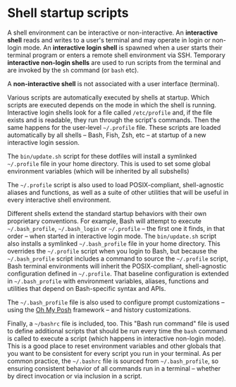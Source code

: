 # Shell startup scripts

A shell environment can be interactive or non-interactive. An **interactive shell** reads and writes to a user's terminal and may operate in login or non-login mode. An **interactive login shell** is spawned when a user starts their terminal program or enters a remote shell environment via SSH. Temporary **interactive non-login shells** are used to run scripts from the terminal and are invoked by the `sh` command (or `bash` etc).

A **non-interactive shell** is not associated with a user interface (terminal).

Various scripts are automatically executed by shells at startup. Which scripts are executed depends on the mode in which the shell is running. Interactive login shells look for a file called `/etc/profile` and, if the file exists and is readable, they run through the script's commands. Then the same happens for the user-level `~/.profile` file. These scripts are loaded automatically by all shells – Bash, Fish, Zsh, etc – at startup of a new interactive login session.

The `bin/update.sh` script for these dotfiles will install a symlinked `~/.profile` file in your home directory. This is used to set some global environment variables (which will be inherited by all subshells)

The `~/.profile` script is also used to load POSIX-compliant, shell-agnostic aliases and functions, as well as a suite of other utilities that will be useful in every interactive shell environment.

Different shells extend the standard startup behaviors with their own proprietary conventions. For example, Bash will attempt to execute `~/.bash_profile`, `~/.bash_login` or `~/.profile` – the first one it finds, in that order – when started in interactive login mode. The `bin/update.sh` script also installs a symlinked `~/.bash_profile` file in your home directory. This overrides the `~/.profile` script when you login to Bash, but because the `~/.bash_profile` script includes a command to source the `~/.profile` script, Bash terminal environments will inherit the POSIX-compliant, shell-agnostic configuration defined in `~/.profile`. That baseline configuration is extended in `~/.bash_profile` with environment variables, aliases, functions and utilities that depend on Bash-specific syntax and APIs. 

The `~/.bash_profile` file is also used to configure prompt customizations – using the [Oh My Posh](https://ohmyposh.dev/) framework – and history customizations.

Finally, a `~/bashrc` file is included, too. This "Bash run command" file is used to define additional scripts that should be run every time the `bash` command is called to execute a script (which happens in interactive non-login mode). This is a good place to reset environment variables and other globals that you want to be consistent for every script you run in your terminal. As per common practice, the `~/.bashrc` file is sourced from `~/.bash_profile`, so ensuring consistent behavior of all commands run in a terminal – whether by direct invocation or via inclusion in a script.
